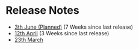 
# Release Notes

* [3th June (Planned)](060315_planned.md) (7 Weeks since last release)
* [12th April](113115-206.md) (3 Weeks since last release)
* [23th March](232115-160.md) 


